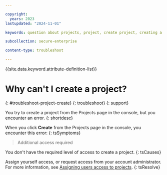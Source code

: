 ```yaml
---

copyright:
  years: 2023
lastupdated: "2024-11-01"

keywords: question about projects, project, create project, creating a project

subcollection: secure-enterprise

content-type: troubleshoot

---
```


{{site.data.keyword.attribute-definition-list}}

# Why can't I create a project?
{: #troubleshoot-project-create}
{: troubleshoot}
{: support}

You try to create a project from the Projects page in the console, but you encounter an error.
{: shortdesc}

When you click **Create** from the Projects page in the console, you encounter this error:
{: tsSymptoms}

>Additional access required

You don't have the required level of access to create a project.
{: tsCauses}

Assign yourself access, or request access from your account administrator. For more information, see [Assigning users access to projects](/docs/secure-enterprise?topic=secure-enterprise-access-project).
{: tsResolve}
